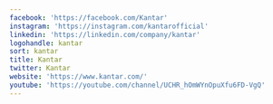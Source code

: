 ```yaml
---
facebook: 'https://facebook.com/Kantar'
instagram: 'https://instagram.com/kantarofficial'
linkedin: 'https://linkedin.com/company/kantar'
logohandle: kantar
sort: kantar
title: Kantar
twitter: Kantar
website: 'https://www.kantar.com/'
youtube: 'https://youtube.com/channel/UCHR_hOmWYnOpuXfu6FD-VgQ'
---
```

